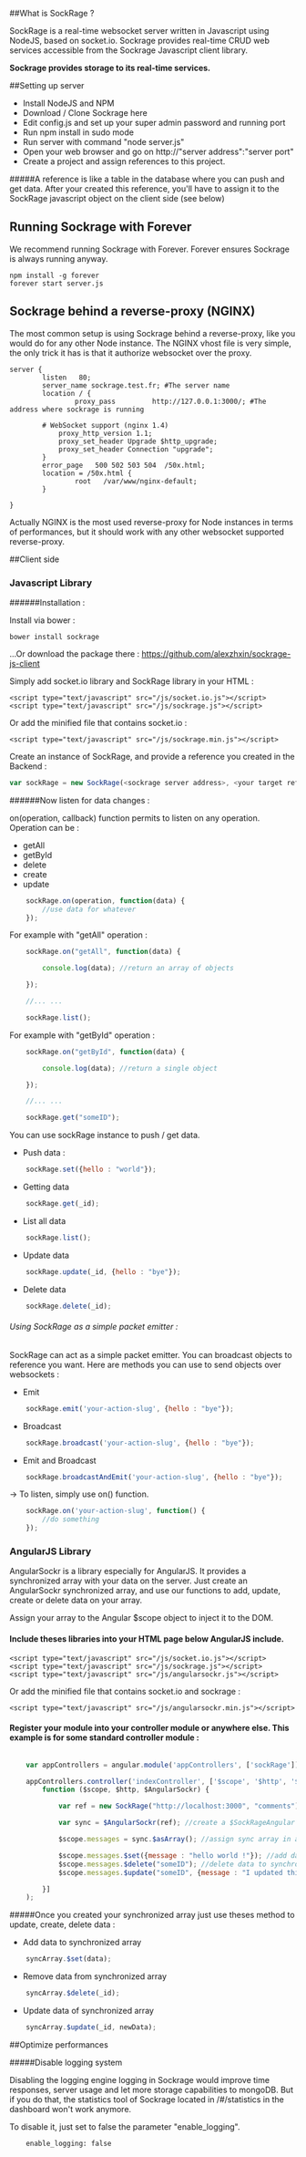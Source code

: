 ##What is SockRage ?

SockRage is a real-time websocket server written in Javascript using NodeJS, based on socket.io.
Sockrage provides real-time CRUD web services accessible from the Sockrage Javascript client library.

**Sockrage provides storage to its real-time services.**

##Setting up server

- Install NodeJS and NPM
- Download / Clone Sockrage here
- Edit config.js and set up your super admin password and running port
- Run npm install in sudo mode
- Run server with command "node server.js"
- Open your web browser and go on http://"server address":"server port"
- Create a project and assign references to this project. 

#####A reference is like a table in the database where you can push and get data. After your created this reference, you'll have to assign it to the SockRage javascript object on the client side (see below)

## Running Sockrage with Forever

We recommend running Sockrage with Forever. Forever ensures Sockrage is always running anyway.

```
npm install -g forever
forever start server.js
```

## Sockrage behind a reverse-proxy (NGINX)

The most common setup is using Sockrage behind a reverse-proxy, like you would do for any other Node instance. The NGINX vhost file is very simple, the only trick it has is that it authorize websocket over the proxy.

```
server {
        listen   80;
        server_name sockrage.test.fr; #The server name
        location / {
                proxy_pass         http://127.0.0.1:3000/; #The address where sockrage is running

		# WebSocket support (nginx 1.4)
        	proxy_http_version 1.1;
        	proxy_set_header Upgrade $http_upgrade;
        	proxy_set_header Connection "upgrade";
        }
        error_page   500 502 503 504  /50x.html;
        location = /50x.html {
                root   /var/www/nginx-default;
        }

}
```

Actually NGINX is the most used reverse-proxy for Node instances in terms of performances, but it should work with any other websocket supported reverse-proxy.

##Client side

### Javascript Library

######Installation :

Install via bower :

	bower install sockrage

...Or download the package there : https://github.com/alexzhxin/sockrage-js-client

Simply add socket.io library and SockRage library in your HTML :

	<script type="text/javascript" src="/js/socket.io.js"></script>
	<script type="text/javascript" src="/js/sockrage.js"></script>

Or add the minified file that contains socket.io :

	<script type="text/javascript" src="/js/sockrage.min.js"></script>

Create an instance of SockRage, and provide a reference you created in the Backend :
```javascript
var sockRage = new SockRage(<sockrage server address>, <your target reference>);
```

######Now listen for data changes :

on(operation, callback) function permits to listen on any operation. Operation can be :

- getAll
- getById
- delete
- create
- update

```javascript
	sockRage.on(operation, function(data) {
		//use data for whatever
	});
```

For example with "getAll" operation :

```javascript
	sockRage.on("getAll", function(data) {

		console.log(data); //return an array of objects

	});

	//... ...

	sockRage.list();
```

For example with "getById" operation :

```javascript
	sockRage.on("getById", function(data) {

		console.log(data); //return a single object

	});

	//... ...

	sockRage.get("someID");
```

You can use sockRage instance to push / get data.

- Push data :
```javascript
	sockRage.set({hello : "world"});
```
- Getting data
```javascript
	sockRage.get(_id);
```
- List all data
```javascript
	sockRage.list();
```
- Update data
```javascript
	sockRage.update(_id, {hello : "bye"});
```
- Delete data
```javascript
	sockRage.delete(_id);
```


###### Using SockRage as a simple packet emitter :

SockRage can act as a simple packet emitter. You can broadcast objects to reference you want. Here are methods you can use to send objects over websockets :

- Emit
```javascript
	sockRage.emit('your-action-slug', {hello : "bye"});
```

- Broadcast
```javascript
	sockRage.broadcast('your-action-slug', {hello : "bye"});
```

- Emit and Broadcast
```javascript
	sockRage.broadcastAndEmit('your-action-slug', {hello : "bye"});
```

-> To listen, simply use on() function.
```javascript
    sockRage.on('your-action-slug', function() {
        //do something
    });
```

### AngularJS Library

AngularSockr is a library especially for AngularJS. It provides a synchronized array with your data on the server.
Just create an AngularSockr synchronized array, and use our functions to add, update, create or delete data on your array.

Assign your array to the Angular $scope object to inject it to the DOM.

#### Include theses libraries into your HTML page below AngularJS include.

	<script type="text/javascript" src="/js/socket.io.js"></script>
	<script type="text/javascript" src="/js/sockrage.js"></script>
	<script type="text/javascript" src="/js/angularsockr.js"></script>

Or add the minified file that contains socket.io and sockrage :

	<script type="text/javascript" src="/js/angularsockr.min.js"></script>

#### Register your module into your controller module or anywhere else. This example is for some standard controller module :

```javascript

    var appControllers = angular.module('appControllers', ['sockRage']);

    appControllers.controller('indexController', ['$scope', '$http', '$AngularSockr',
        function ($scope, $http, $AngularSockr) {

            var ref = new SockRage("http://localhost:3000", "comments"); //Create a reference

            var sync = $AngularSockr(ref); //create a $SockRageAngular instance

            $scope.messages = sync.$asArray(); //assign sync array in a scope property

            $scope.messages.$set({message : "hello world !"}); //add data to synchronized array
            $scope.messages.$delete("someID"); //delete data to synchronized array
            $scope.messages.$update("someID", {message : "I updated this data !"}); //delete data to synchronized array

        }]
    );

```

#####Once you created your synchronized array just use theses method to update, create, delete data :

- Add data to synchronized array
```javascript
	syncArray.$set(data);
```
- Remove data from synchronized array
```javascript
	syncArray.$delete(_id);
```
- Update data of synchronized array
```javascript
	syncArray.$update(_id, newData);
```

##Optimize performances

#####Disable logging system

Disabling the logging engine logging in Sockrage would improve time responses, server usage and let more storage capabilities to mongoDB.
But if you do that, the statistics tool of Sockrage located in /#/statistics in the dashboard won't work anymore.

To disable it, just set to false the parameter "enable_logging".

```
	enable_logging: false
```
